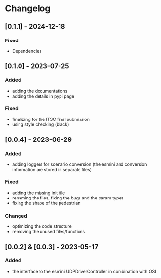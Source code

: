 # Changelog

## [0.1.1] - 2024-12-18
### Fixed
- Dependencies 
## [0.1.0] - 2023-07-25
### Added
- adding the documentations
- adding the details in pypi page
### Fixed
- finalizing for the ITSC final submission
- using style checking (black)

## [0.0.4] - 2023-06-29
### Added
- adding loggers for scenario conversion (the esmini and conversion information are stored in separate files)

### Fixed
- adding the missing init file
- renaming the files, fixing the bugs and the param types
- fixing the shape of the pedestrian

### Changed
- optimizing the code structure
- removing the unused files/functions

## [0.0.2] & [0.0.3] - 2023-05-17

### Added
- the interface to the esmini UDPDriverController in combination with OSI
